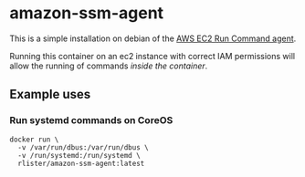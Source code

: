 # amazon-ssm-agent

This is a simple installation on debian of the
[AWS EC2 Run Command agent](https://docs.aws.amazon.com/AWSEC2/latest/UserGuide/execute-remote-commands.html).

Running this container on an ec2 instance with correct IAM permissions
will allow the running of commands _inside the container_.

## Example uses

### Run systemd commands on CoreOS

```
docker run \
  -v /var/run/dbus:/var/run/dbus \
  -v /run/systemd:/run/systemd \
  rlister/amazon-ssm-agent:latest
```